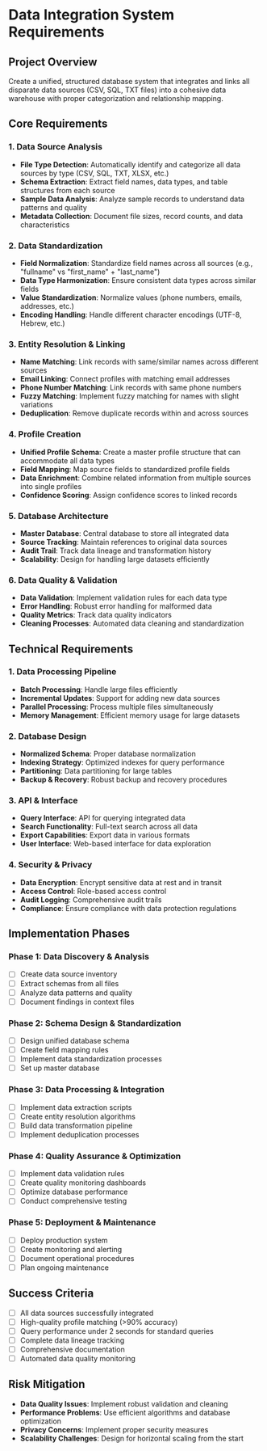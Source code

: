 # Data Integration System Requirements

## Project Overview
Create a unified, structured database system that integrates and links all disparate data sources (CSV, SQL, TXT files) into a cohesive data warehouse with proper categorization and relationship mapping.

## Core Requirements

### 1. Data Source Analysis
- **File Type Detection**: Automatically identify and categorize all data sources by type (CSV, SQL, TXT, XLSX, etc.)
- **Schema Extraction**: Extract field names, data types, and table structures from each source
- **Sample Data Analysis**: Analyze sample records to understand data patterns and quality
- **Metadata Collection**: Document file sizes, record counts, and data characteristics

### 2. Data Standardization
- **Field Normalization**: Standardize field names across all sources (e.g., "fullname" vs "first_name" + "last_name")
- **Data Type Harmonization**: Ensure consistent data types across similar fields
- **Value Standardization**: Normalize values (phone numbers, emails, addresses, etc.)
- **Encoding Handling**: Handle different character encodings (UTF-8, Hebrew, etc.)

### 3. Entity Resolution & Linking
- **Name Matching**: Link records with same/similar names across different sources
- **Email Linking**: Connect profiles with matching email addresses
- **Phone Number Matching**: Link records with same phone numbers
- **Fuzzy Matching**: Implement fuzzy matching for names with slight variations
- **Deduplication**: Remove duplicate records within and across sources

### 4. Profile Creation
- **Unified Profile Schema**: Create a master profile structure that can accommodate all data types
- **Field Mapping**: Map source fields to standardized profile fields
- **Data Enrichment**: Combine related information from multiple sources into single profiles
- **Confidence Scoring**: Assign confidence scores to linked records

### 5. Database Architecture
- **Master Database**: Central database to store all integrated data
- **Source Tracking**: Maintain references to original data sources
- **Audit Trail**: Track data lineage and transformation history
- **Scalability**: Design for handling large datasets efficiently

### 6. Data Quality & Validation
- **Data Validation**: Implement validation rules for each data type
- **Error Handling**: Robust error handling for malformed data
- **Quality Metrics**: Track data quality indicators
- **Cleaning Processes**: Automated data cleaning and standardization

## Technical Requirements

### 1. Data Processing Pipeline
- **Batch Processing**: Handle large files efficiently
- **Incremental Updates**: Support for adding new data sources
- **Parallel Processing**: Process multiple files simultaneously
- **Memory Management**: Efficient memory usage for large datasets

### 2. Database Design
- **Normalized Schema**: Proper database normalization
- **Indexing Strategy**: Optimized indexes for query performance
- **Partitioning**: Data partitioning for large tables
- **Backup & Recovery**: Robust backup and recovery procedures

### 3. API & Interface
- **Query Interface**: API for querying integrated data
- **Search Functionality**: Full-text search across all data
- **Export Capabilities**: Export data in various formats
- **User Interface**: Web-based interface for data exploration

### 4. Security & Privacy
- **Data Encryption**: Encrypt sensitive data at rest and in transit
- **Access Control**: Role-based access control
- **Audit Logging**: Comprehensive audit trails
- **Compliance**: Ensure compliance with data protection regulations

## Implementation Phases

### Phase 1: Data Discovery & Analysis
- [ ] Create data source inventory
- [ ] Extract schemas from all files
- [ ] Analyze data patterns and quality
- [ ] Document findings in context files

### Phase 2: Schema Design & Standardization
- [ ] Design unified database schema
- [ ] Create field mapping rules
- [ ] Implement data standardization processes
- [ ] Set up master database

### Phase 3: Data Processing & Integration
- [ ] Implement data extraction scripts
- [ ] Create entity resolution algorithms
- [ ] Build data transformation pipeline
- [ ] Implement deduplication processes

### Phase 4: Quality Assurance & Optimization
- [ ] Implement data validation rules
- [ ] Create quality monitoring dashboards
- [ ] Optimize database performance
- [ ] Conduct comprehensive testing

### Phase 5: Deployment & Maintenance
- [ ] Deploy production system
- [ ] Create monitoring and alerting
- [ ] Document operational procedures
- [ ] Plan ongoing maintenance

## Success Criteria
- [ ] All data sources successfully integrated
- [ ] High-quality profile matching (>90% accuracy)
- [ ] Query performance under 2 seconds for standard queries
- [ ] Complete data lineage tracking
- [ ] Comprehensive documentation
- [ ] Automated data quality monitoring

## Risk Mitigation
- **Data Quality Issues**: Implement robust validation and cleaning
- **Performance Problems**: Use efficient algorithms and database optimization
- **Privacy Concerns**: Implement proper security measures
- **Scalability Challenges**: Design for horizontal scaling from the start 